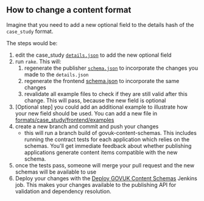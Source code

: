 ## How to change a content format

Imagine that you need to add a new optional field to the details hash of the
`case_study` format.

The steps would be:

1. edit the case_study [`details.json`](/formats/case_study/publisher/details.json) to
   add the new optional field
2. run `rake`. This will:
   1. regenerate the publisher [`schema.json`](/dist/formats/case_study/publisher/schema.json) to incorporate the changes you made to the `details.json`
   2. regenerate the frontend [schema.json](/dist/formats/case_study/frontend/schema.json) to incorporate the same changes
   3. revalidate all example files to check if they are still valid after this change. This will pass, because the new field is optional
3. [Optional step] you could add an additional example to illustrate how your new field should be used. You can add a new file in [formats/case_study/frontend/examples](/formats/case_study/frontend/examples)
4. create a new branch and commit and push your changes
   - this will run a branch build of govuk-content-schemas. This includes running the contract tests for each application which relies on the schemas. You'll get immediate feedback about whether publishing applications generate content items compatible with the new schema.
5. once the tests pass, someone will merge your pull request and the new schemas will be available to use
6. Deploy your changes with the [Deploy GOVUK Content Schemas](https://deploy.publishing.service.gov.uk/job/Deploy_GOVUK_Content_Schemas/) Jenkins job.  This makes your changes available to the publishing API for validation and dependency resolution.

